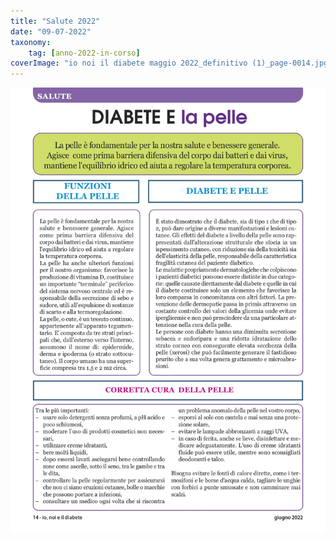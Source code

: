 ```yaml
---
title: "Salute 2022"
date: "09-07-2022"
taxonomy: 
    tag: [anno-2022-in-corso]
coverImage: "io noi il diabete maggio 2022_definitivo (1)_page-0014.jpg"
---
```


![salute 2022](images/io%20noi%20il%20diabete%20maggio%202022_definitivo%20(1)_page-0014.jpg)
